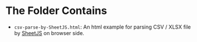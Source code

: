 # The Folder Contains

- `csv-parse-by-SheetJS.html`: An html example for parsing CSV / XLSX file by [SheetJS](https://docs.sheetjs.com/) on browser side.
